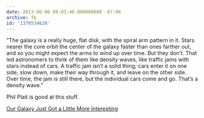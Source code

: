```yaml
---
date: 2013-06-06 09:03:40.000000000 -07:00
archive: fb
id: '1370534620'
---
```


"The galaxy is a really huge, flat disk, with the spiral arm pattern in it. Stars nearer the core orbit the center of the galaxy faster than ones farther out, and so you might expect the arms to wind up over time. But they don’t. That led astronomers to think of them like density waves, like traffic jams with stars instead of cars. A traffic jam isn’t a solid thing; cars enter it on one side, slow down, make their way through it, and leave on the other side. Over time, the jam is still there, but the individual cars come and go. That’s a density wave."

Phil Plait is good at this stuff.

[Our Galaxy Just Got a Little More Interesting](http://www.slate.com/blogs/bad_astronomy/2013/06/06/milky_way_galaxy_two_new_discoveries_about_its_spiral_arms.html)
